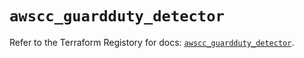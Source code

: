 # `awscc_guardduty_detector`

Refer to the Terraform Registory for docs: [`awscc_guardduty_detector`](https://registry.terraform.io/providers/hashicorp/awscc/0.70.0/docs/resources/guardduty_detector).
